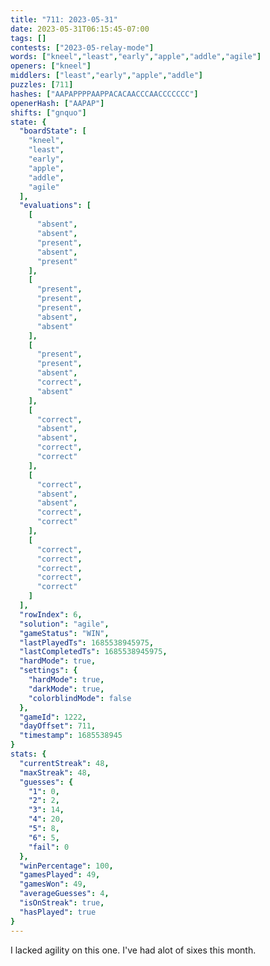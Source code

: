 ```yaml
---
title: "711: 2023-05-31"
date: 2023-05-31T06:15:45-07:00
tags: []
contests: ["2023-05-relay-mode"]
words: ["kneel","least","early","apple","addle","agile"]
openers: ["kneel"]
middlers: ["least","early","apple","addle"]
puzzles: [711]
hashes: ["AAPAPPPPAAPPACACAACCCAACCCCCCC"]
openerHash: ["AAPAP"]
shifts: ["gnquo"]
state: {
  "boardState": [
    "kneel",
    "least",
    "early",
    "apple",
    "addle",
    "agile"
  ],
  "evaluations": [
    [
      "absent",
      "absent",
      "present",
      "absent",
      "present"
    ],
    [
      "present",
      "present",
      "present",
      "absent",
      "absent"
    ],
    [
      "present",
      "present",
      "absent",
      "correct",
      "absent"
    ],
    [
      "correct",
      "absent",
      "absent",
      "correct",
      "correct"
    ],
    [
      "correct",
      "absent",
      "absent",
      "correct",
      "correct"
    ],
    [
      "correct",
      "correct",
      "correct",
      "correct",
      "correct"
    ]
  ],
  "rowIndex": 6,
  "solution": "agile",
  "gameStatus": "WIN",
  "lastPlayedTs": 1685538945975,
  "lastCompletedTs": 1685538945975,
  "hardMode": true,
  "settings": {
    "hardMode": true,
    "darkMode": true,
    "colorblindMode": false
  },
  "gameId": 1222,
  "dayOffset": 711,
  "timestamp": 1685538945
}
stats: {
  "currentStreak": 48,
  "maxStreak": 48,
  "guesses": {
    "1": 0,
    "2": 2,
    "3": 14,
    "4": 20,
    "5": 8,
    "6": 5,
    "fail": 0
  },
  "winPercentage": 100,
  "gamesPlayed": 49,
  "gamesWon": 49,
  "averageGuesses": 4,
  "isOnStreak": true,
  "hasPlayed": true
}
---
```

<!-- more -->
I lacked agility on this one. I've had alot of sixes this month.
